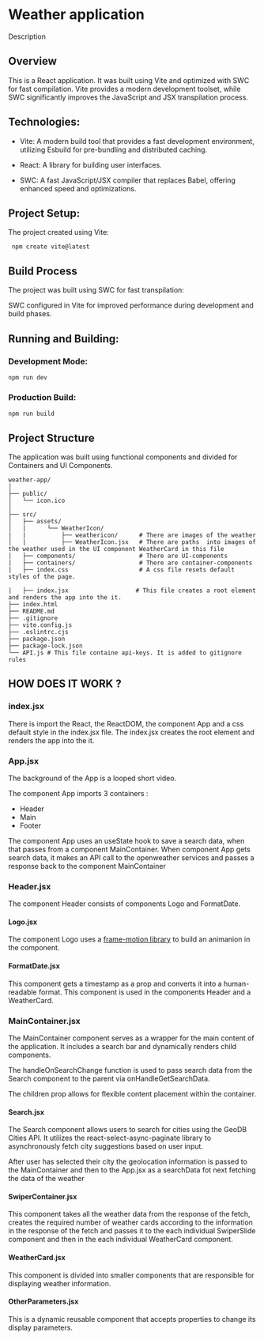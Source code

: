 # Weather application
Description
## Overview
This is a React application. It was built using Vite and optimized with SWC for fast compilation. Vite provides a modern development toolset, while SWC significantly improves the JavaScript and JSX transpilation process.

## Technologies:
- Vite: A modern build tool that provides a fast development environment, utilizing Esbuild for pre-bundling and distributed caching.

- React: A library for building user interfaces.

- SWC: A fast JavaScript/JSX compiler that replaces Babel, offering enhanced speed and optimizations.

## Project Setup:

The project created using Vite:

`` 
npm create vite@latest 
``

## Build Process 

The project was built using SWC for fast transpilation:

SWC configured in Vite for improved performance during development and build phases.

## Running and Building:

### Development Mode:

``
npm run dev
``

### Production Build:

``
npm run build
``

## Project Structure

The application was built using functional components and divided for Containers and UI Components.

```
weather-app/
│
├── public/
│   └── icon.ico
│
├── src/
│   ├── assets/
│   |      └── WeatherIcon/
|   |          ├── weathericon/      # There are images of the weather
│   |          ├── WeatherIcon.jsx   # There are paths  into images of the weather used in the UI component WeatherCard in this file
│   ├── components/                  # There are UI-components 
|   ├── containers/                  # There are container-components
|   ├── index.css                    # A css file resets default styles of the page.

|   ├── index.jsx                   # This file creates a root element and renders the app into the it.
├── index.html
├── README.md
├── .gitignore
├── vite.config.js
├── .eslintrc.cjs
├── package.json
├── package-lock.json
└── API.js # This file containe api-keys. It is added to gitignore rules

```

## HOW DOES IT WORK ?
### index.jsx
There is import the React, the ReactDOM, the component App and a css default style in the index.jsx file.
The index.jsx creates the root element and renders the app into the it.

### App.jsx
The background of the App is a looped short video.

The component App imports 3 containers :
- Header
- Main
- Footer

The component App uses an useState hook to save a search data, when that passes from a component MainContainer. 
When component App gets search data, it makes an API call to the openweather services and passes a response back to the component MainContainer

### Header.jsx
The component Header consists of components Logo and FormatDate.

#### Logo.jsx
The component Logo uses a [frame-motion library](https://www.npmjs.com/package/framer-motion?activeTab=readme) to build an animanion in the component.

#### FormatDate.jsx
This component gets a timestamp  as a prop and converts it into a human-readable format.
This component is used in the  components Header and a WeatherCard.

### MainContainer.jsx

The MainContainer component serves as a wrapper for the main content of the application. It includes a search bar and dynamically renders child components.

The handleOnSearchChange function is used to pass search data from the Search component to the parent via onHandleGetSearchData.

The children prop allows for flexible content placement within the container.

#### Search.jsx
The Search component allows users to search for cities using the GeoDB Cities API. It utilizes the react-select-async-paginate library to asynchronously fetch city suggestions based on user input.

After user has selected their city the geolocation information is passed to the MainContainer and then to the App.jsx as a searchData fot next fetching the data of the weather

#### SwiperContainer.jsx
This component takes all the weather data from the response of the fetch, creates the required number of weather cards according to the information in the response of the fetch and passes it to the each individual SwiperSlide component and then in the each individual WeatherCard component.

#### WeatherCard.jsx
This component is divided into smaller components that are responsible for displaying weather information.

#### OtherParameters.jsx
This is a dynamic reusable component that accepts properties to change its display parameters.